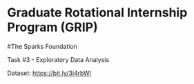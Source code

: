 # Graduate Rotational Internship Program (GRIP)
#The Sparks Foundation

Task #3 - Exploratory Data Analysis

Dataset: https://bit.ly/3i4rbWl
